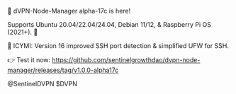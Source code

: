 🚀 dVPN-Node-Manager alpha-17c is here!

Supports Ubuntu 20.04/22.04/24.04, Debian 11/12, & Raspberry Pi OS (2021+). 🎉

🎄 ICYMI: Version 16 improved SSH port detection & simplified UFW for SSH.

👉 Test it now: https://github.com/sentinelgrowthdao/dvpn-node-manager/releases/tag/v1.0.0-alpha17c

@SentinelDVPN  $DVPN